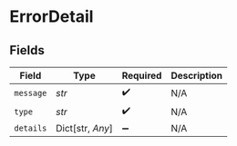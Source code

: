 # ErrorDetail


## Fields

| Field              | Type               | Required           | Description        |
| ------------------ | ------------------ | ------------------ | ------------------ |
| `message`          | *str*              | :heavy_check_mark: | N/A                |
| `type`             | *str*              | :heavy_check_mark: | N/A                |
| `details`          | Dict[str, *Any*]   | :heavy_minus_sign: | N/A                |